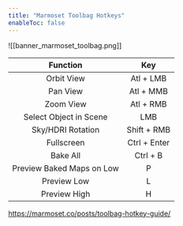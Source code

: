 ```yaml
---
title: "Marmoset Toolbag Hotkeys"
enableToc: false
---
```

![[banner_marmoset_toolbag.png]]

|Function|Key
|:-:|:-:
|Orbit View|Atl + LMB
|Pan View|Atl + MMB
|Zoom View|Atl + RMB
|Select Object in Scene|LMB
|Sky/HDRI Rotation|Shift + RMB
|Fullscreen|Ctrl + Enter
|Bake All|Ctrl + B
|Preview Baked Maps on Low|P
|Preview Low|L
|Preview High|H

https://marmoset.co/posts/toolbag-hotkey-guide/